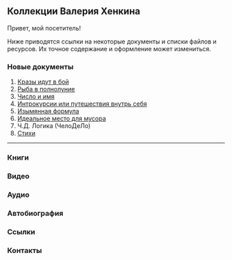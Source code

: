 ﻿## Коллекции Валерия Хенкина

Привет, мой посетитель!

Ниже приводятся ссылки на некоторые документы и списки файлов и ресурсов. 
Их точное содержание и оформление может измениться.

### Новые документы
1. [Кразы идут в бой](1-20.md)
2. [Рыба в полнолуние](21-40.md)
3. [Число и имя](41-61.md)
4. [Интрокурсии или путешествия внутрь себя](62-81.md)
5. [Изымянная формула](120-140.md)
6. [Идеальное место для мусора](180-188.md)
7. Ч.Д. Логика (ЧелоДеЛо)
8. [Стихи](99.md)

---

### Книги
### Видео
### Аудио
### Автобиография
### Ссылки
### Контакты

